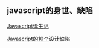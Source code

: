 ## javascript的身世、缺陷



[Javascript诞生记](http://www.ruanyifeng.com/blog/2011/06/birth_of_javascript.html) 

[Javascript的10个设计缺陷](http://www.ruanyifeng.com/blog/2011/06/10_design_defects_in_javascript.html) 
